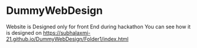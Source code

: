 # DummyWebDesign
Website is Designed only for front End during hackathon
You can see how it is designed on https://subhalaxmi-21.github.io/DummyWebDesign/Folder1/index.html
